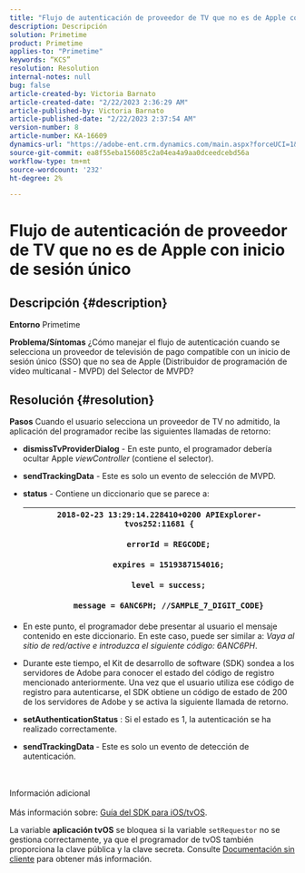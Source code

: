 ```yaml
---
title: "Flujo de autenticación de proveedor de TV que no es de Apple con inicio de sesión único"
description: Descripción
solution: Primetime
product: Primetime
applies-to: "Primetime"
keywords: “KCS”
resolution: Resolution
internal-notes: null
bug: false
article-created-by: Victoria Barnato
article-created-date: "2/22/2023 2:36:29 AM"
article-published-by: Victoria Barnato
article-published-date: "2/22/2023 2:37:54 AM"
version-number: 8
article-number: KA-16609
dynamics-url: "https://adobe-ent.crm.dynamics.com/main.aspx?forceUCI=1&pagetype=entityrecord&etn=knowledgearticle&id=5fbcf0b1-59b2-ed11-83fe-6045bd006b3d"
source-git-commit: ea8f55eba156085c2a04ea4a9aa0dceedcebd56a
workflow-type: tm+mt
source-wordcount: '232'
ht-degree: 2%

---
```


# Flujo de autenticación de proveedor de TV que no es de Apple con inicio de sesión único

## Descripción {#description}

<b>Entorno</b>
Primetime


<b>Problema/Síntomas</b>
¿Cómo manejar el flujo de autenticación cuando se selecciona un proveedor de televisión de pago compatible con un inicio de sesión único (SSO) que no sea de Apple (Distribuidor de programación de vídeo multicanal - MVPD) del Selector de MVPD?


## Resolución {#resolution}

<b>Pasos</b>
Cuando el usuario selecciona un proveedor de TV no admitido, la aplicación del programador recibe las siguientes llamadas de retorno:

- <b>dismissTvProviderDialog</b> - En este punto, el programador debería ocultar Apple *viewController* (contiene el selector).
- <b>sendTrackingData</b> - Este es solo un evento de selección de MVPD.
- <b>status</b> - Contiene un diccionario que se parece a:

   | `2018-02-23 13:29:14.228410+0200 APIExplorer-tvos252:11681 {`<br><br>`    errorId = REGCODE;`<br><br>`    expires = 1519387154016;`<br><br>`    level = success;`<br><br>`    message = 6ANC6PH; //SAMPLE_7_DIGIT_CODE}` |
   | --- |


- En este punto, el programador debe presentar al usuario el mensaje contenido en este diccionario. En este caso, puede ser similar a: *Vaya al sitio de red/active e introduzca el siguiente código: 6ANC6PH*.
- Durante este tiempo, el Kit de desarrollo de software (SDK) sondea a los servidores de Adobe para conocer el estado del código de registro mencionado anteriormente. Una vez que el usuario utiliza ese código de registro para autenticarse, el SDK obtiene un código de estado de 200 de los servidores de Adobe y se activa la siguiente llamada de retorno.


- <b>setAuthenticationStatus</b> : Si el estado es 1, la autenticación se ha realizado correctamente.


- <b>sendTrackingData </b>- Este es solo un evento de detección de autenticación.

<br><br>Información adicional<br><br>
Más información sobre: [Guía del SDK para iOS/tvOS](https://tve.helpdocsonline.com/ios-tvos-sdk-cookbook).

La variable <b>aplicación tvOS</b> se bloquea si la variable `setRequestor` no se gestiona correctamente, ya que el programador de tvOS también proporciona la clave pública y la clave secreta. Consulte [Documentación sin cliente](http://tve.helpdocsonline.com/clientless-integration-cookbook-v2$create_dev) para obtener más información.


